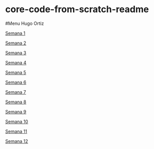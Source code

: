 # core-code-from-scratch-readme
#Menu
Hugo Ortiz


[Semana 1](ejercicios_ejemplos.md)


[Semana 2](ejercicios_semana2.md)


[Semana 3](ejercicios_Sem3.md)


[Semana 4](EjerSem4.md)

[Semana 5](README5.md)

[Semana 6](sem6.md)

[Semana 7](sem7.md)

[Semana 8](sem8.md)

[Semana 9](sem9.md)

[Semana 10](sem10.md)

[Semana 11](Sem11.md)

[Semana 12](Sem12.md)
